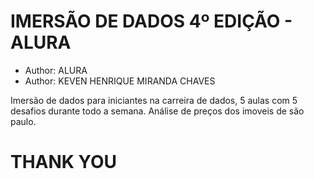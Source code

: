 # IMERSÃO DE DADOS 4º EDIÇÃO - ALURA

- Author: ALURA
- Author: KEVEN HENRIQUE MIRANDA CHAVES

Imersão de dados para iniciantes na carreira de dados, 5 aulas com 5 desafios durante todo a semana.
Análise de preços dos imoveis de são paulo.

# THANK YOU
